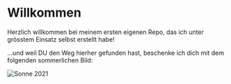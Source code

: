 # Willkommen 

Herzlich willkommen bei meinem ersten eigenen Repo, das ich unter grösstem 
Einsatz selbst erstellt habe!

...und weil DU den Weg hierher gefunden hast, beschenke ich dich mit dem 
folgenden sommerlichen Bild: 

![Sonne 2021](https://www.clipartsfree.de/images/joomgallery/originals/sommer_44/sonne_clip_art_free_-_sommer_bild_20130720_1911253304.jpg)
